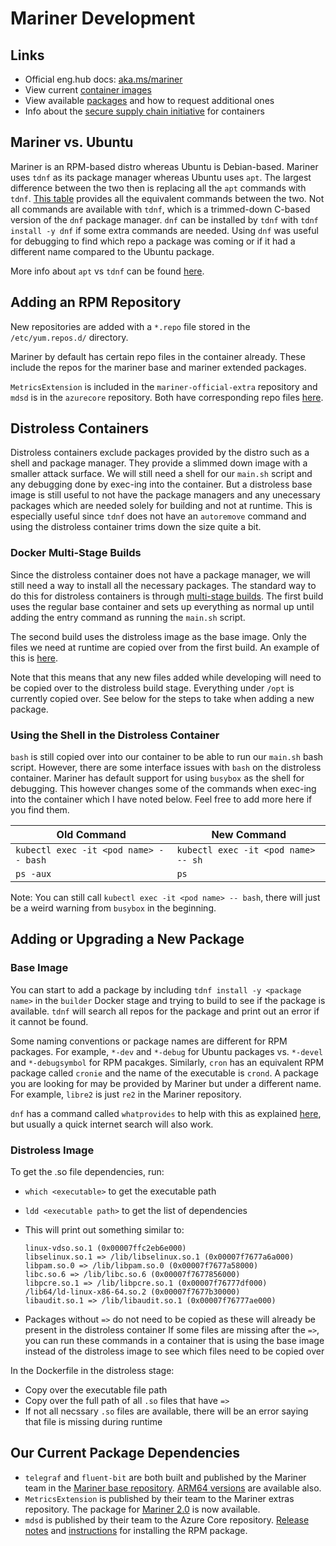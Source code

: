 # Mariner Development
## Links
* Official eng.hub docs: [aka.ms/mariner](aka.ms/mariner)
* View current [container images](https://eng.ms/docs/products/mariner-linux/gettingstarted/containers/marinercontainerimage)
* View available [packages](https://eng.ms/docs/products/mariner-linux/gettingstarted/packages/packagesx) and how to request additional ones
* Info about the [secure supply chain initiative](https://eng.ms/docs/more/containers-secure-supply-chain/) for containers

## Mariner vs. Ubuntu
Mariner is an RPM-based distro whereas Ubuntu is Debian-based. Mariner uses `tdnf` as its package manager whereas Ubuntu uses `apt`. The largest difference between the two then is replacing all the `apt` commands with `tdnf`. [This table](https://eng.ms/docs/products/mariner-linux/gettingstarted/ubuntu/atlas#command-replacement-reference-table) provides all the equivalent commands between the two. Not all commands are available with `tdnf`, which is a trimmed-down C-based version of the `dnf` package manager. `dnf` can be installed by `tdnf` with `tdnf install -y dnf` if some extra commands are needed. Using `dnf` was useful for debugging to find which repo a package was coming or if it had a different name compared to the Ubuntu package.

More info about `apt` vs `tdnf` can be found [here](https://eng.ms/docs/products/mariner-linux/onboarding/packaging/packagemanagement).

## Adding an RPM Repository
New repositories are added with a `*.repo` file stored in the `/etc/yum.repos.d/` directory.

Mariner by default has certain repo files in the container already. These include the repos for the mariner base and mariner extended packages.

`MetricsExtension` is included in the `mariner-official-extra` repository and `mdsd` is in the `azurecore` repository. Both have corresponding repo files [here](/otelcollector/build/linux/).

## Distroless Containers

Distroless containers exclude packages provided by the distro such as a shell and package manager. They provide a slimmed down image with a smaller attack surface. We will still need a shell for our `main.sh` script and any debugging done by exec-ing into the container. But a distroless base image is still useful to not have the package managers and any unecessary packages which are needed solely for building and not at runtime. This is especially useful since `tdnf` does not have an `autoremove` command and using the distroless container trims down the size quite a bit.

### Docker Multi-Stage Builds
Since the distroless container does not have a package manager, we will still need a way to install all the necessary packages. The standard way to do this for distroless containers is through [multi-stage builds](https://docs.docker.com/develop/develop-images/multistage-build/). The first build uses the regular base container and sets up everything as normal up until adding the entry command as running the `main.sh` script.

The second build uses the distroless image as the base image. Only the files we need at runtime are copied over from the first build. An example of this is [here](https://medium.com/@alexanto222/hardening-of-docker-images-distroless-images-d6d87b591a59).

Note that this means that any new files added while developing will need to be copied over to the distroless build stage. Everything under `/opt` is currently copied over. See below for the steps to take when adding a new package.


### Using the Shell in the Distroless Container
`bash` is still copied over into our container to be able to run our `main.sh` bash script. However, there are some interface issues with `bash` on the distroless container. Mariner has default support for using `busybox` as the shell for debugging. This however changes some of the commands when exec-ing into the container which I have noted below. Feel free to add more here if you find them.

  | Old Command | New Command |
  | --- | --- |
  | `kubectl exec -it <pod name> -- bash` | `kubectl exec -it <pod name> -- sh` |
  | `ps -aux` | `ps` |

Note: You can still call `kubectl exec -it <pod name> -- bash`, there will just be a weird warning from `busybox` in the beginning.


## Adding or Upgrading a New Package
### Base Image
You can start to add a package by including `tdnf install -y <package name>` in the `builder` Docker stage and trying to build to see if the package is available. `tdnf` will search all repos for the package and print out an error if it cannot be found.

Some naming conventions or package names are different for RPM packages. For example, `*-dev` and `*-debug` for Ubuntu packages vs. `*-devel` and `*-debugsymbol` for RPM pacakges. Similarly, `cron` has an equivalent RPM package called `cronie` and the name of the executable is `crond`. A package you are looking for may be provided by Mariner but under a different name. For example, `libre2` is just `re2` in the Mariner repository.

`dnf` has a command called `whatprovides` to help with this as explained [here](https://eng.ms/docs/products/mariner-linux/onboarding/packaging/packagemanagement#finding-the-right-package), but usually a quick internet search will also work.

### Distroless Image
To get the .so file dependencies, run:
  * `which <executable>` to get the executable path
  * `ldd <executable path>` to get the list of dependencies
  * This will print out something similar to:

    ```
    linux-vdso.so.1 (0x00007ffc2eb6e000)
    libselinux.so.1 => /lib/libselinux.so.1 (0x00007f7677a6a000)
    libpam.so.0 => /lib/libpam.so.0 (0x00007f7677a58000)
    libc.so.6 => /lib/libc.so.6 (0x00007f7677856000)
    libpcre.so.1 => /lib/libpcre.so.1 (0x00007f76777df000)
    /lib64/ld-linux-x86-64.so.2 (0x00007f7677b30000)
    libaudit.so.1 => /lib/libaudit.so.1 (0x00007f76777ae000)
    ```

  * Packages without `=>` do not need to be copied as these will already be present in the distroless container
If some files are missing after the `=>`, you can run these commands in a container that is using the base image instead of the distroless image to see which files need to be copied over

In the Dockerfile in the distroless stage:
  * Copy over the executable file path
  * Copy over the full path of all `.so` files that have `=>`
  * If not all necssary `.so` files are available, there will be an error saying that file is missing during runtime

## Our Current Package Dependencies
* `telegraf` and `fluent-bit` are both built and published by the Mariner team in the [Mariner base repository](https://packages.microsoft.com/cbl-mariner/2.0/preview/base/x86_64/). [ARM64 versions](https://packages.microsoft.com/cbl-mariner/2.0/preview/base/aarch64/) are available also.
* `MetricsExtension` is published by their team to the Mariner extras repository. The package for [Mariner 2.0](https://packages.microsoft.com/cbl-mariner/2.0/prod/extras/x86_64/) is now available.
* `mdsd` is published by their team to the Azure Core repository. [Release notes](https://eng.ms/docs/products/geneva/collect/instrument/linux/releasenotes) and [instructions](https://eng.ms/docs/products/geneva/getting_started/environments/linuxvm) for installing the RPM package.